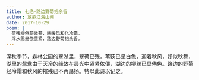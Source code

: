 ```yaml
---
title: 七绝·路边野菊抱余香
author: 放歌江海山阙
date: 2017-10-29
poem: |
  荷残柳倦荻微苍，曦暖风和化冷霜。
  浮水鸳鸯依偎紧，路边野菊抱余香。
---
```


深秋季节，森林公园的翠湖里，翠荷已残，苇荻已呈白色，迎着秋风，好似秋舞，湖里的鸳鸯由于天冷的缘故在晨光中紧紧依偎，湖边的柳丝已显倦色。路边的野菊经冷霜和秋风的摧残已不再昂扬。特以此诗以记之。
